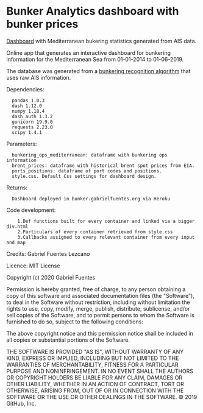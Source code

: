 # Bunker Analytics dashboard with bunker prices
[Dashboard](http://bunker.gabrielfuentes.org) with Mediterranean bukering statistics generated from AIS data.

Online app that generates an interactive dashboard for bunkering information for the Mediterranean Sea from 01-01-2014 to 01-06-2019. 

The database was generated from a [bunkering recognition algorithm](https://github.com/gabrielfuenmar/bunkering-recognition) that uses raw AIS information.

Dependencies:

      pandas 1.0.3
      dash 1.12.0
      numpy 1.18.4
      dash_auth 1.3.2
      gunicorn 19.9.0
      requests 2.23.0
      scipy 1.4.1

Parameters: 

      bunkering_ops_mediterranean: dataframe with bunkering ops information
      brent_prices: dataframe with historical brent spot prices from EIA.
      ports_positions: dataframe of port codes and positions.
      style.css. Default Css settings for dashboard design.

Returns: 

      Dashboard deployed in bunker.gabrielfuentes.org via Heroku
        
Code development:
  
        1.Def functions built for every container and linked via a bigger div.html
        2.Particulars of every container retrieved from style.css
        3.Callbacks assigned to every relevant container from every input and map
  
Credits: Gabriel Fuentes Lezcano

Licence: MIT License

Copyright (c) 2020 Gabriel Fuentes

Permission is hereby granted, free of charge, to any person obtaining a copy
of this software and associated documentation files (the "Software"), to deal
in the Software without restriction, including without limitation the rights
to use, copy, modify, merge, publish, distribute, sublicense, and/or sell
copies of the Software, and to permit persons to whom the Software is
furnished to do so, subject to the following conditions:

The above copyright notice and this permission notice shall be included in all
copies or substantial portions of the Software.

THE SOFTWARE IS PROVIDED "AS IS", WITHOUT WARRANTY OF ANY KIND, EXPRESS OR
IMPLIED, INCLUDING BUT NOT LIMITED TO THE WARRANTIES OF MERCHANTABILITY,
FITNESS FOR A PARTICULAR PURPOSE AND NONINFRINGEMENT. IN NO EVENT SHALL THE
AUTHORS OR COPYRIGHT HOLDERS BE LIABLE FOR ANY CLAIM, DAMAGES OR OTHER
LIABILITY, WHETHER IN AN ACTION OF CONTRACT, TORT OR OTHERWISE, ARISING FROM,
OUT OF OR IN CONNECTION WITH THE SOFTWARE OR THE USE OR OTHER DEALINGS IN THE
SOFTWARE.
© 2019 GitHub, Inc.
